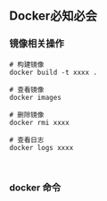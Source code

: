 
## Docker必知必会

### 镜像相关操作
```shell
# 构建镜像
docker build -t xxxx .

# 查看镜像
docker images

# 删除镜像
docker rmi xxxx

# 查看日志
docker logs xxxx 



```


### docker 命令

```shell


```